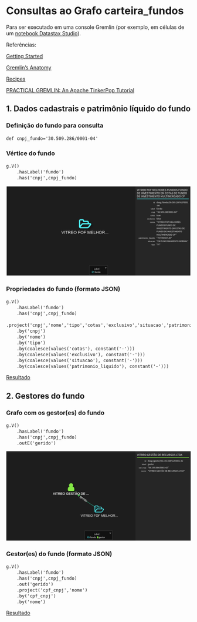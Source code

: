 # Consultas ao Grafo __carteira_fundos__

Para ser executado em uma console Gremlin (por exemplo, em células de um [notebook Datastax Studio](BI-Master-consulta-grafo.studio-nb.tar)).

Referências: 

[Getting Started](https://tinkerpop.apache.org/docs/3.4.10/tutorials/getting-started/)

[Gremlin’s Anatomy](https://tinkerpop.apache.org/docs/current/tutorials/gremlins-anatomy/)

[Recipes](https://tinkerpop.apache.org/docs/current/recipes/#_recipes)

[PRACTICAL GREMLIN: An Apache TinkerPop Tutorial](http://kelvinlawrence.net/book/Gremlin-Graph-Guide.html)

## 1. Dados cadastrais e patrimônio líquido do fundo

### Definição do fundo para consulta
```
def cnpj_fundo='30.509.286/0001-04'
```
### Vértice do fundo
```
g.V()
    .hasLabel('fundo')
    .has('cnpj',cnpj_fundo)
```
![Vértice](resultados-consulta/1-fundo.png "Vértice")

### Propriedades do fundo (formato JSON)
```
g.V()
    .hasLabel('fundo')
    .has('cnpj',cnpj_fundo)
    .project('cnpj','nome','tipo','cotas','exclusivo','situacao','patrimonio_liquido')
    .by('cnpj')
    .by('nome')
    .by('tipo')
    .by(coalesce(values('cotas'), constant('-')))
    .by(coalesce(values('exclusivo'), constant('-')))
    .by(coalesce(values('situacao'), constant('-')))
    .by(coalesce(values('patrimonio_liquido'), constant('-')))
```
[Resultado](resultados-consulta/1-fundo.json)

## 2. Gestores do fundo

### Grafo com os gestor(es) do fundo
```
g.V()
    .hasLabel('fundo')
    .has('cnpj',cnpj_fundo)
    .outE('gerido')
```
![Grafo](resultados-consulta/2-gestores-fundo.png "Grafo")

### Gestor(es) do fundo (formato JSON)

```
g.V()
    .hasLabel('fundo')
    .has('cnpj',cnpj_fundo)
    .out('gerido')
    .project('cpf_cnpj','nome')
    .by('cpf_cnpj')
    .by('nome')
```
[Resultado](resultados-consulta/2-gestores-fundo.json)

